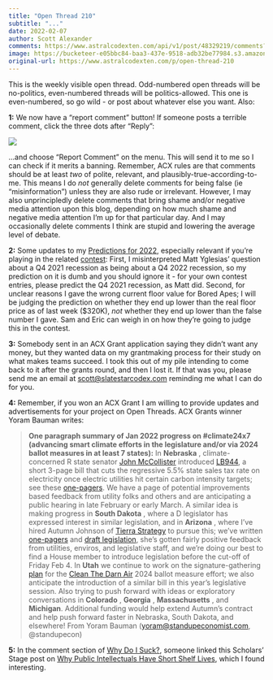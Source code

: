 ```yaml
---
title: "Open Thread 210"
subtitle: "..."
date: 2022-02-07
author: Scott Alexander
comments: https://www.astralcodexten.com/api/v1/post/48329219/comments?&all_comments=true
image: https://bucketeer-e05bbc84-baa3-437e-9518-adb32be77984.s3.amazonaws.com/public/images/e54ea977-70f2-4f3c-a3e7-374087a25064_2170x1500.jpeg
original-url: https://www.astralcodexten.com/p/open-thread-210
---
```

This is the weekly visible open thread. Odd-numbered open threads will be no-politics, even-numbered threads will be politics-allowed. This one is even-numbered, so go wild - or post about whatever else you want. Also:

**1:** We now have a “report comment” button! If someone posts a terrible comment, click the three dots after “Reply”:

[![](https://substackcdn.com/image/fetch/w_1456,c_limit,f_auto,q_auto:good,fl_progressive:steep/https%3A%2F%2Fbucketeer-e05bbc84-baa3-437e-9518-adb32be77984.s3.amazonaws.com%2Fpublic%2Fimages%2Fb2f46fb1-b56a-466e-8f15-d7a92b3f1f9b_191x102.png)](https://substackcdn.com/image/fetch/f_auto,q_auto:good,fl_progressive:steep/https%3A%2F%2Fbucketeer-e05bbc84-baa3-437e-9518-adb32be77984.s3.amazonaws.com%2Fpublic%2Fimages%2Fb2f46fb1-b56a-466e-8f15-d7a92b3f1f9b_191x102.png)

…and choose “Report Comment” on the menu. This will send it to me so I can check if it merits a banning. Remember, ACX rules are that comments should be at least _two_ of polite, relevant, and plausibly-true-according-to-me. This means I do _not_ generally delete comments for being false (ie “misinformation”) unless they are also rude or irrelevant. However, I may also unprincipledly delete comments that bring shame and/or negative media attention upon this blog, depending on how much shame and negative media attention I’m up for that particular day. And I may occasionally delete comments I think are stupid and lowering the average level of debate.

**2:** Some updates to my [Predictions for 2022](https://astralcodexten.substack.com/p/predictions-for-2022-contest), especially relevant if you’re playing in the related [contest](https://docs.google.com/document/d/1HZ3UC9JIuhFdlVM_xYtj60a6ba7elWGiAnROMobkFXM/edit): First, I misinterpreted Matt Yglesias’ question about a Q4 2021 recession as being about a Q4 2022 recession, so my prediction on it is dumb and you should ignore it - for your own contest entries, please predict the Q4 2021 recession, as Matt did. Second, for unclear reasons I gave the wrong current floor value for Bored Apes; I will be judging the prediction on whether they end up lower than the real floor price as of last week ($320K), _not_ whether they end up lower than the false number I gave. Sam and Eric can weigh in on how they’re going to judge this in the contest.

**3:** Somebody sent in an ACX Grant application saying they didn’t want any money, but they wanted data on my grantmaking process for their study on what makes teams succeed. I took this out of my pile intending to come back to it after the grants round, and then I lost it. If that was you, please send me an email at scott@slatestarcodex.com reminding me what I can do for you.

**4:** Remember, if you won an ACX Grant I am willing to provide updates and advertisements for your project on Open Threads. ACX Grants winner Yoram Bauman writes:

> **One paragraph summary of Jan 2022 progress on #climate24x7 (advancing smart climate efforts in the legislature and/or via 2024 ballot measures in at least 7 states):** In **Nebraska** , climate-concerned R state senator [John McCollister](https://en.wikipedia.org/wiki/John_S._McCollister) introduced [LB944](https://nebraskalegislature.gov/bills/view_bill.php?DocumentID=46715), a short 3-page bill that cuts the regressive 5.5% state sales tax rate on electricity once electric utilities hit certain carbon intensity targets; see these [one-pagers](https://docs.google.com/document/d/1DWiVM4Ii-XJGsvk2z99pGbiQWUs5p27aXDCbI543N2Y/edit?usp=sharing). We have a page of potential improvements based feedback from utility folks and others and are anticipating a public hearing in late February or early March. A similar idea is making progress in **South Dakota** , where a D legislator has expressed interest in similar legislation, and in **Arizona** , where I’ve hired Autumn Johnson of [Tierra Strategy](https://tierrastrategy.com/) to pursue this; we’ve written [one-pagers](https://docs.google.com/document/d/1LBw0rQPa0s8Dd0Gp0BBbjPtvyOXuFQjOALVZ3hYNQ4o/edit?usp=sharing) and [draft legislation](https://docs.google.com/document/d/1IRUntuEY9VN-J3Seb96lQFsqF2OdlNuk/edit), she’s gotten fairly positive feedback from utilities, enviros, and legislative staff, and we’re doing our best to find a House member to introduce legislation before the cut-off of Friday Feb 4. In **Utah** we continue to work on the signature-gathering [plan](https://docs.google.com/document/d/1knZzp2aYdkmmfDVV24M-LBfNz1q0BvSITBReNVaKYY0/edit?usp=sharing) for the [Clean The Darn Air](https://www.cleanthedarnair.org/) 2024 ballot measure effort; we also anticipate the introduction of a similar bill in this year’s legislative session. Also trying to push forward with ideas or exploratory conversations in **Colorado** , **Georgia** , **Massachusetts** , and **Michigan**. Additional funding would help extend Autumn’s contract and help push forward faster in Nebraska, South Dakota, and elsewhere! From Yoram Bauman ([yoram@standupeconomist.com](mailto:yoram@standupeconomist.com), @standupecon)

**5:** In the comment section of [Why Do I Suck?](https://astralcodexten.substack.com/p/why-do-i-suck), someone linked this Scholars’ Stage post on [Why Public Intellectuals Have Short Shelf Lives](https://scholars-stage.org/public-intellectuals-have-short-shelf-lives-but-why/), which I found interesting.
